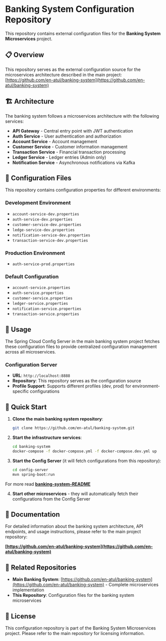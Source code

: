 # Banking System Configuration Repository

This repository contains external configuration files for the **Banking System Microservices** project.

## 📋 Overview

This repository serves as the external configuration source for the microservices architecture described in the main project: [https://github.com/en-atul/banking-system](https://github.com/en-atul/banking-system)

## 🏗️ Architecture

The banking system follows a microservices architecture with the following services:

- **API Gateway** - Central entry point with JWT authentication
- **Auth Service** - User authentication and authorization
- **Account Service** - Account management
- **Customer Service** - Customer information management
- **Transaction Service** - Financial transaction processing
- **Ledger Service** - Ledger entries (Admin only)
- **Notification Service** - Asynchronous notifications via Kafka

## 📁 Configuration Files

This repository contains configuration properties for different environments:

### Development Environment
- `account-service-dev.properties`
- `auth-service-dev.properties`
- `customer-service-dev.properties`
- `ledge-service-dev.properties`
- `notification-service-dev.properties`
- `transaction-service-dev.properties`

### Production Environment
- `auth-service-prod.properties`

### Default Configuration
- `account-service.properties`
- `auth-service.properties`
- `customer-service.properties`
- `ledger-service.properties`
- `notification-service.properties`
- `transaction-service.properties`

## 🔧 Usage

The Spring Cloud Config Server in the main banking system project fetches these configuration files to provide centralized configuration management across all microservices.

### Configuration Server
- **URL**: `http://localhost:8888`
- **Repository**: This repository serves as the configuration source
- **Profile Support**: Supports different profiles (dev, prod) for environment-specific configurations

## 🚀 Quick Start

1. **Clone the main banking system repository**:
   ```bash
   git clone https://github.com/en-atul/banking-system.git
   ```

2. **Start the infrastructure services**:
   ```bash
   cd banking-system
   docker-compose -f docker-compose.yml -f docker-compose.dev.yml up
   ```

3. **Start the Config Server** (it will fetch configurations from this repository):
   ```bash
   cd config-server
   mvn spring-boot:run
   ```
 For more read  **[banking-system-README](https://github.com/en-atul/banking-system/blob/master/README.md)**

4. **Start other microservices** - they will automatically fetch their configurations from the Config Server

## 📖 Documentation

For detailed information about the banking system architecture, API endpoints, and usage instructions, please refer to the main project repository:

**[https://github.com/en-atul/banking-system](https://github.com/en-atul/banking-system)**

## 🔗 Related Repositories

- **Main Banking System**: [https://github.com/en-atul/banking-system](https://github.com/en-atul/banking-system) - Complete microservices implementation
- **This Repository**: Configuration files for the banking system microservices

## 📝 License

This configuration repository is part of the Banking System Microservices project. Please refer to the main repository for licensing information. 